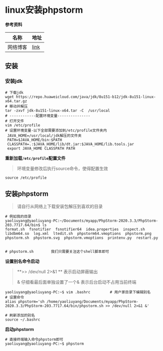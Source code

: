 # linux安装phpstorm

**参考资料**

| 名称     | 地址                                                         |
| -------- | ------------------------------------------------------------ |
| 网络博客 | [link](https://blog.csdn.net/web_snail/article/details/105695136) |



## 安装

### **安装jdk**

```shell
# 下载jdk
wget https://repo.huaweicloud.com/java/jdk/8u151-b12/jdk-8u151-linux-x64.tar.gz
# 移动并解压
tar -zxvf jdk-8u151-linux-x64.tar -C  /usr/local
# ------------配置环境变量---------------
# 打开文件
vim /etc/profile
# 设置环境变量-以下全部需要添加到/etc/profile文件夹内
 JAVA_HOME=/usr/local/jdk解压的文件夹
 PATH=$JAVA_HOME/bin:$PATH
 CLASSPATH=.:$JAVA_HOME/lib/dt.jar:$JAVA_HOME/lib.tools.jar
 export JAVA_HOME CLASSPATH PATH
```

**重新加载`/etc/profile`配置文件**

> 环境变量修改后执行source命令，使得配置生效

```shell
source /etc/profile
```

## 安装phpstorm

> 请自行从网络上下载安装包解压到喜欢的目录

```shell
# 例如我的目录
yaoliuyang@yaoliuyang-PC:~/Documents/myapp/PhpStorm-2020.3.3/PhpStorm-203.7717.64/bin$ ls
format.sh  fsnotifier  fsnotifier64  idea.properties  inspect.sh  libdbm64.so  log.xml  ltedit.sh  phpstorm64.vmoptions  phpstorm.png  phpstorm.sh  phpstorm.svg  phpstorm.vmoptions  printenv.py  restart.py


# phpstorm.sh        我们只需要关注这个shell脚本即可
```

**设置别名命令启动**

> **>> /dev/null 2>&1 **      表示启动屏蔽输出
>
> &          仔细看最后面单独设置了一个& 表示后台启动不占用当前终端

```shell
yaoliuyang@yaoliuyang-PC:~$ vim .bashrc         # 用户家目录下编辑别名
# 设置命令
alias phpstorm='sh /home/yaoliuyang/Documents/myapp/PhpStorm-2020.3.3/PhpStorm-203.7717.64/bin/phpstorm.sh >> /dev/null 2>&1 &'

# 刷新添加的别名
source ~/.bashrc
```

**启动phpstorm**

```shell
# 直接终端输入命令phpstorm即可
yaoliuyang@yaoliuyang-PC:~$ phpstorm
```


